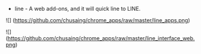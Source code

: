 * line - A web add-ons, and it will quick line to LINE.

![] (https://github.com/chusaing/chrome_apps/raw/master/line_apps.png)

![] (https://github.com/chusaing/chrome_apps/raw/master/line_interface_web.png)
